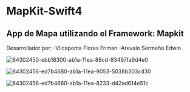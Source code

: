 # MapKit-Swift4
## App de Mapa utilizando el Framework: Mapkit

Desarrollador por:
-Vilcapoma Flores Friman
-Arevalo Sermeño Edwin


![84302450-ebb18300-ab1a-11ea-88cd-93497fa9d4e0](https://user-images.githubusercontent.com/50382935/84303616-ed7c4600-ab1c-11ea-89fc-8d6d439cd6c1.png)


![84302456-ed7b4680-ab1a-11ea-9053-5038b303cd30](https://user-images.githubusercontent.com/50382935/84303625-eead7300-ab1c-11ea-88dd-3cb68242efc0.png)


![84302458-ed7b4680-ab1a-11ea-8233-d42ad614e51c](https://user-images.githubusercontent.com/50382935/84303627-ef460980-ab1c-11ea-9851-c88acc2da0a5.png)
